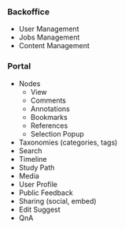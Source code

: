 ### Backoffice

* User Management
* Jobs Management
* Content Management

### Portal

* Nodes
  * View
  * Comments
  * Annotations
  * Bookmarks
  * References
  * Selection Popup
* Taxonomies (categories, tags)
* Search
* Timeline
* Study Path
* Media
* User Profile
* Public Feedback
* Sharing (social, embed)
* Edit Suggest
* QnA
